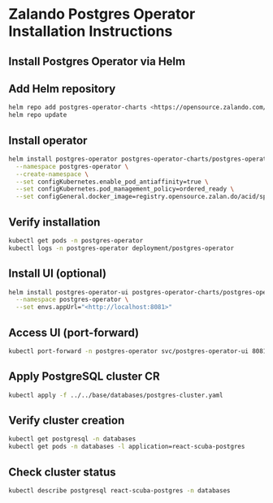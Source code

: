 # Zalando Postgres Operator Installation Instructions

## Install Postgres Operator via Helm

## Add Helm repository

```bash
helm repo add postgres-operator-charts <https://opensource.zalando.com/postgres-operator/charts/postgres-operator>
helm repo update
```

## Install operator

```bash
helm install postgres-operator postgres-operator-charts/postgres-operator \
  --namespace postgres-operator \
  --create-namespace \
  --set configKubernetes.enable_pod_antiaffinity=true \
  --set configKubernetes.pod_management_policy=ordered_ready \
  --set configGeneral.docker_image=registry.opensource.zalan.do/acid/spilo-16:3.1-p1
```

## Verify installation

```bash
kubectl get pods -n postgres-operator
kubectl logs -n postgres-operator deployment/postgres-operator
```

## Install UI (optional)

```bash
helm install postgres-operator-ui postgres-operator-charts/postgres-operator-ui \
  --namespace postgres-operator \
  --set envs.appUrl="<http://localhost:8081>"
```

## Access UI (port-forward)

```bash
kubectl port-forward -n postgres-operator svc/postgres-operator-ui 8081:80
```

## Apply PostgreSQL cluster CR

```bash
kubectl apply -f ../../base/databases/postgres-cluster.yaml
```

## Verify cluster creation

```bash
kubectl get postgresql -n databases
kubectl get pods -n databases -l application=react-scuba-postgres
```

## Check cluster status

```bash
kubectl describe postgresql react-scuba-postgres -n databases
```
